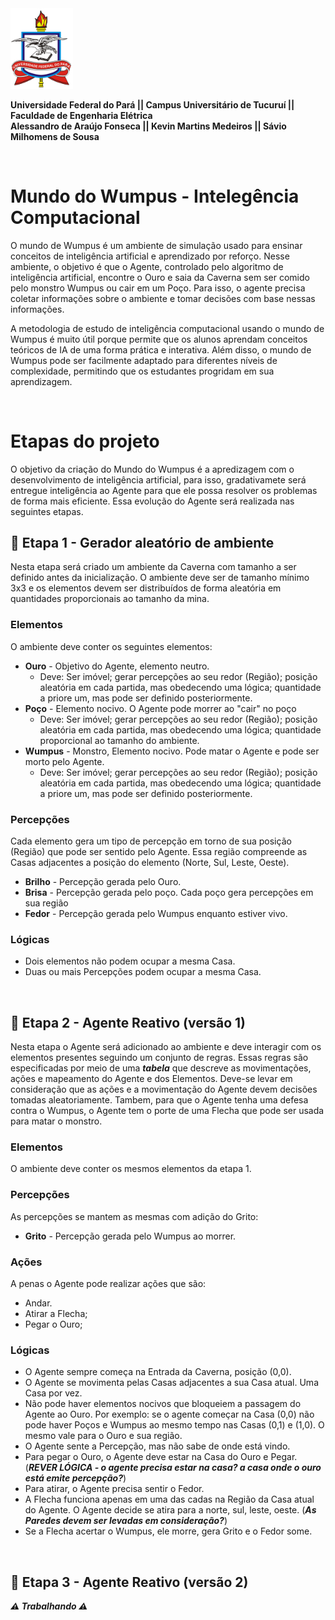 <img src="https://github.com/Oseiasdfarias/IA_mundo_do_wumpus/blob/main/utils/logo.png?raw=true" alt="Logo UFPA" style="width:100px"> 

<strong>Universidade Federal do Pará || Campus Universitário de Tucuruí || Faculdade de Engenharia Elétrica</strong>\
<strong>Alessandro de Araújo Fonseca || Kevin Martins Medeiros || Sávio Milhomens de Sousa </strong>

<br>

# Mundo do Wumpus - Intelegência Computacional

O mundo de Wumpus é um ambiente de simulação usado para ensinar conceitos de inteligência artificial e aprendizado por reforço. Nesse ambiente, o objetivo é que o Agente, controlado pelo algoritmo de inteligência artificial, encontre o Ouro e saia da Caverna sem ser comido pelo monstro Wumpus ou cair em um Poço. Para isso, o agente precisa coletar informações sobre o ambiente e tomar decisões com base nessas informações.

A metodologia de estudo de inteligência computacional usando o mundo de Wumpus é muito útil porque permite que os alunos aprendam conceitos teóricos de IA de uma forma prática e interativa. Além disso, o mundo de Wumpus pode ser facilmente adaptado para diferentes níveis de complexidade, permitindo que os estudantes progridam em sua aprendizagem.

<br>

# Etapas do projeto
O objetivo da criação do Mundo do Wumpus é a apredizagem com o desenvolvimento de inteligência artificial, para isso, gradativamete será entregue inteligência ao Agente para que ele possa resolver os problemas de forma mais eficiente. Essa evolução do Agente será realizada nas seguintes etapas.

## 💠 Etapa 1 - Gerador aleatório de ambiente
Nesta etapa será criado um ambiente da Caverna com tamanho a ser definido antes da inicialização. O ambiente deve ser de tamanho mínimo 3x3 e os elementos devem ser distribuídos de forma aleatória em quantidades proporcionais ao tamanho da mina. 

### Elementos
O ambiente deve conter os seguintes elementos:
- **Ouro** - Objetivo do Agente, elemento neutro. 
  - Deve: Ser imóvel; gerar percepções ao seu redor (Região); posição aleatória em cada partida, mas obedecendo uma lógica; quantidade a priore um, mas pode ser definido posteriormente.
- **Poço** - Elemento nocivo. O Agente pode morrer ao "cair" no poço
  - Deve: Ser imóvel; gerar percepções ao seu redor (Região); posição aleatória em cada partida, mas obedecendo uma lógica; quantidade proporcional ao tamanho do ambiente.
- **Wumpus** - Monstro, Elemento nocivo. Pode matar o Agente e pode ser morto pelo Agente.
  - Deve: Ser imóvel; gerar percepções ao seu redor (Região); posição aleatória em cada partida, mas obedecendo uma lógica; quantidade a priore um, mas pode ser definido posteriormente.

### Percepções
Cada elemento gera um tipo de percepção em torno de sua posição (Região) que pode ser sentido pelo Agente. Essa região compreende as Casas adjacentes a posição do elemento (Norte, Sul, Leste, Oeste).
- **Brilho** - Percepção gerada pelo Ouro. 
- **Brisa** - Percepção gerada pelo poço. Cada poço gera percepções em sua região
- **Fedor** - Percepção gerada pelo Wumpus enquanto estiver vivo.

### Lógicas
- Dois elementos não podem ocupar a mesma Casa.
- Duas ou mais Percepções podem ocupar a mesma Casa.

<br>

## 💠 Etapa 2 - Agente Reativo (versão 1)
Nesta etapa o Agente será adicionado ao ambiente e deve interagir com os elementos presentes seguindo um conjunto de regras. Essas regras são especificadas por meio de uma ***tabela*** que descreve as movimentações, ações e mapeamento do Agente e dos Elementos. Deve-se levar em consideração que as ações e a movimentação do Agente devem decisões tomadas aleatoriamente. Tambem, para que o Agente tenha uma defesa contra o Wumpus, o Agente tem o porte de uma Flecha que pode ser usada para matar o monstro.

### Elementos
O ambiente deve conter os mesmos elementos da etapa 1.

### Percepções
As percepções se mantem as mesmas com adição do Grito:
- **Grito** - Percepção gerada pelo Wumpus ao morrer.

### Ações
A penas o Agente pode realizar ações que são:
- Andar.
- Atirar a Flecha;
- Pegar o Ouro;



### Lógicas
- O Agente sempre começa na Entrada da Caverna, posição (0,0).
- O Agente se movimenta pelas Casas adjacentes a sua Casa atual. Uma Casa por vez.
- Não pode haver elementos nocivos que bloqueiem a passagem do Agente ao Ouro. Por exemplo: se o agente começar na Casa (0,0) não pode haver Poços e Wumpus ao mesmo tempo nas Casas (0,1) e (1,0). O mesmo vale para o Ouro e sua região.
- O Agente sente a Percepção, mas não sabe de onde está vindo.
- Para pegar o Ouro, o Agente deve estar na Casa do Ouro e Pegar. (***REVER LÓGICA - o agente precisa estar na casa? a casa onde o ouro está emite percepção?***)
- Para atirar, o Agente precisa sentir o Fedor.
- A Flecha funciona apenas em uma das cadas na Região da Casa atual do Agente. O Agente decide se atira para a norte, sul, leste, oeste. (***As Paredes devem ser levadas em consideração?***)
- Se a Flecha acertar o Wumpus, ele morre, gera Grito e o Fedor some.

<br>

## 💠 Etapa 3 - Agente Reativo (versão 2)
***⚠ Trabalhando ⚠***











